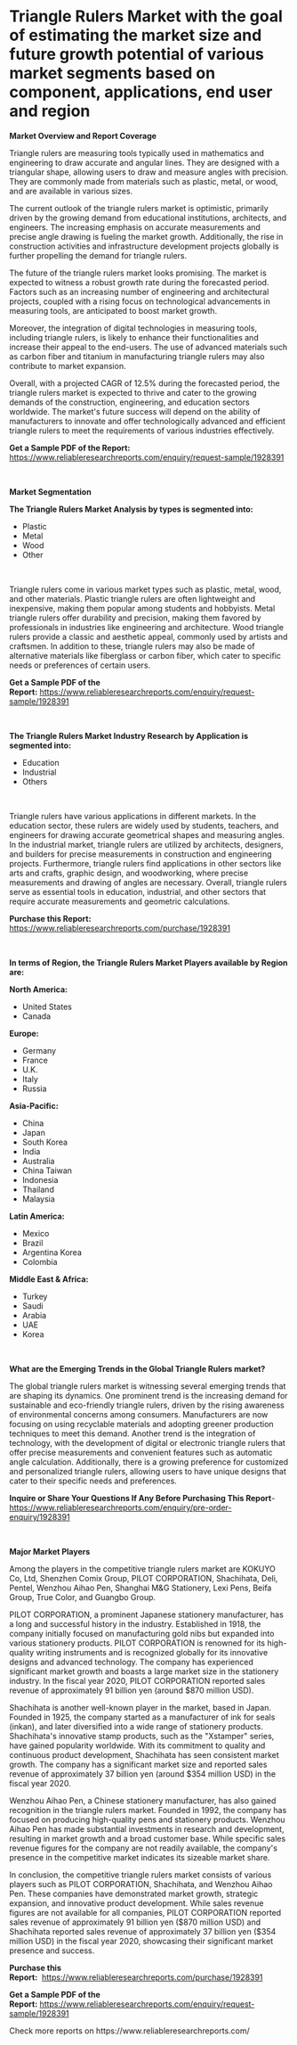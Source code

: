 <p><h1>Triangle Rulers Market with the goal of estimating the market size and future growth potential of various market segments based on component, applications, end user and region</h1></p><p><strong>Market Overview and Report Coverage</strong></p>
<p><p>Triangle rulers are measuring tools typically used in mathematics and engineering to draw accurate and angular lines. They are designed with a triangular shape, allowing users to draw and measure angles with precision. They are commonly made from materials such as plastic, metal, or wood, and are available in various sizes.</p><p>The current outlook of the triangle rulers market is optimistic, primarily driven by the growing demand from educational institutions, architects, and engineers. The increasing emphasis on accurate measurements and precise angle drawing is fueling the market growth. Additionally, the rise in construction activities and infrastructure development projects globally is further propelling the demand for triangle rulers.</p><p>The future of the triangle rulers market looks promising. The market is expected to witness a robust growth rate during the forecasted period. Factors such as an increasing number of engineering and architectural projects, coupled with a rising focus on technological advancements in measuring tools, are anticipated to boost market growth.</p><p>Moreover, the integration of digital technologies in measuring tools, including triangle rulers, is likely to enhance their functionalities and increase their appeal to the end-users. The use of advanced materials such as carbon fiber and titanium in manufacturing triangle rulers may also contribute to market expansion.</p><p>Overall, with a projected CAGR of 12.5% during the forecasted period, the triangle rulers market is expected to thrive and cater to the growing demands of the construction, engineering, and education sectors worldwide. The market's future success will depend on the ability of manufacturers to innovate and offer technologically advanced and efficient triangle rulers to meet the requirements of various industries effectively.</p></p>
<p><strong>Get a Sample PDF of the Report:</strong> <a href="https://www.reliableresearchreports.com/enquiry/request-sample/1928391">https://www.reliableresearchreports.com/enquiry/request-sample/1928391</a></p>
<p>&nbsp;</p>
<p><strong>Market Segmentation</strong></p>
<p><strong>The Triangle Rulers Market Analysis by types is segmented into:</strong></p>
<p><ul><li>Plastic</li><li>Metal</li><li>Wood</li><li>Other</li></ul></p>
<p>&nbsp;</p>
<p><p>Triangle rulers come in various market types such as plastic, metal, wood, and other materials. Plastic triangle rulers are often lightweight and inexpensive, making them popular among students and hobbyists. Metal triangle rulers offer durability and precision, making them favored by professionals in industries like engineering and architecture. Wood triangle rulers provide a classic and aesthetic appeal, commonly used by artists and craftsmen. In addition to these, triangle rulers may also be made of alternative materials like fiberglass or carbon fiber, which cater to specific needs or preferences of certain users.</p></p>
<p><strong>Get a Sample PDF of the Report:</strong>&nbsp;<a href="https://www.reliableresearchreports.com/enquiry/request-sample/1928391">https://www.reliableresearchreports.com/enquiry/request-sample/1928391</a></p>
<p>&nbsp;</p>
<p><strong>The Triangle Rulers Market Industry Research by Application is segmented into:</strong></p>
<p><ul><li>Education</li><li>Industrial</li><li>Others</li></ul></p>
<p>&nbsp;</p>
<p><p>Triangle rulers have various applications in different markets. In the education sector, these rulers are widely used by students, teachers, and engineers for drawing accurate geometrical shapes and measuring angles. In the industrial market, triangle rulers are utilized by architects, designers, and builders for precise measurements in construction and engineering projects. Furthermore, triangle rulers find applications in other sectors like arts and crafts, graphic design, and woodworking, where precise measurements and drawing of angles are necessary. Overall, triangle rulers serve as essential tools in education, industrial, and other sectors that require accurate measurements and geometric calculations.</p></p>
<p><strong>Purchase this Report:</strong>&nbsp; <a href="https://www.reliableresearchreports.com/purchase/1928391">https://www.reliableresearchreports.com/purchase/1928391</a></p>
<p>&nbsp;</p>
<p><strong>In terms of Region, the Triangle Rulers Market Players available by Region are:</strong></p>
<p>
    <p> <strong> North America: </strong>
        <ul>
            <li>United States</li>
            <li>Canada</li>
        </ul>
        </p> 
    <p> <strong> Europe: </strong>
        <ul>
            <li>Germany</li>
            <li>France</li>
            <li>U.K.</li>
            <li>Italy</li>
            <li>Russia</li>
        </ul>
        </p> 
    <p> <strong> Asia-Pacific: </strong>
        <ul>
            <li>China</li>
            <li>Japan</li>
            <li>South Korea</li>
            <li>India</li>
            <li>Australia</li>
            <li>China Taiwan</li>
            <li>Indonesia</li>
            <li>Thailand</li>
            <li>Malaysia</li>
        </ul>
        </p> 
    <p> <strong> Latin America: </strong>
        <ul>
            <li>Mexico</li>
            <li>Brazil</li>
            <li>Argentina Korea</li>
            <li>Colombia</li>
        </ul>
        </p> 
    <p> <strong> Middle East & Africa: </strong>
        <ul>
            <li>Turkey</li>
            <li>Saudi</li>
            <li>Arabia</li>
            <li>UAE</li>
            <li>Korea</li>
        </ul>
    </p>
    </p>
<p>&nbsp;</p>
<p><strong>What are the Emerging Trends in the Global Triangle Rulers market?</strong></p>
<p><p>The global triangle rulers market is witnessing several emerging trends that are shaping its dynamics. One prominent trend is the increasing demand for sustainable and eco-friendly triangle rulers, driven by the rising awareness of environmental concerns among consumers. Manufacturers are now focusing on using recyclable materials and adopting greener production techniques to meet this demand. Another trend is the integration of technology, with the development of digital or electronic triangle rulers that offer precise measurements and convenient features such as automatic angle calculation. Additionally, there is a growing preference for customized and personalized triangle rulers, allowing users to have unique designs that cater to their specific needs and preferences.</p></p>
<p><strong>Inquire or Share Your Questions If Any Before Purchasing This Report</strong>- <a href="https://www.reliableresearchreports.com/enquiry/pre-order-enquiry/1928391">https://www.reliableresearchreports.com/enquiry/pre-order-enquiry/1928391</a></p>
<p>&nbsp;</p>
<p><strong>Major Market Players</strong></p>
<p><p>Among the players in the competitive triangle rulers market are KOKUYO Co, Ltd, Shenzhen Comix Group, PILOT CORPORATION, Shachihata, Deli, Pentel, Wenzhou Aihao Pen, Shanghai M&G Stationery, Lexi Pens, Beifa Group, True Color, and Guangbo Group. </p><p>PILOT CORPORATION, a prominent Japanese stationery manufacturer, has a long and successful history in the industry. Established in 1918, the company initially focused on manufacturing gold nibs but expanded into various stationery products. PILOT CORPORATION is renowned for its high-quality writing instruments and is recognized globally for its innovative designs and advanced technology. The company has experienced significant market growth and boasts a large market size in the stationery industry. In the fiscal year 2020, PILOT CORPORATION reported sales revenue of approximately 91 billion yen (around $870 million USD).</p><p>Shachihata is another well-known player in the market, based in Japan. Founded in 1925, the company started as a manufacturer of ink for seals (inkan), and later diversified into a wide range of stationery products. Shachihata's innovative stamp products, such as the "Xstamper" series, have gained popularity worldwide. With its commitment to quality and continuous product development, Shachihata has seen consistent market growth. The company has a significant market size and reported sales revenue of approximately 37 billion yen (around $354 million USD) in the fiscal year 2020.</p><p>Wenzhou Aihao Pen, a Chinese stationery manufacturer, has also gained recognition in the triangle rulers market. Founded in 1992, the company has focused on producing high-quality pens and stationery products. Wenzhou Aihao Pen has made substantial investments in research and development, resulting in market growth and a broad customer base. While specific sales revenue figures for the company are not readily available, the company's presence in the competitive market indicates its sizeable market share.</p><p>In conclusion, the competitive triangle rulers market consists of various players such as PILOT CORPORATION, Shachihata, and Wenzhou Aihao Pen. These companies have demonstrated market growth, strategic expansion, and innovative product development. While sales revenue figures are not available for all companies, PILOT CORPORATION reported sales revenue of approximately 91 billion yen ($870 million USD) and Shachihata reported sales revenue of approximately 37 billion yen ($354 million USD) in the fiscal year 2020, showcasing their significant market presence and success.</p></p>
<p><strong>Purchase this Report:</strong>&nbsp;&nbsp;<a href="https://www.reliableresearchreports.com/purchase/1928391">https://www.reliableresearchreports.com/purchase/1928391</a></p>
<p></p>
<p><strong>Get a Sample PDF of the Report:</strong>&nbsp;<a href="https://www.reliableresearchreports.com/enquiry/request-sample/1928391">https://www.reliableresearchreports.com/enquiry/request-sample/1928391</a></p>
<p>Check more reports on https://www.reliableresearchreports.com/</p>